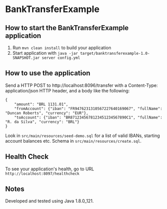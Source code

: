 # BankTransferExample

How to start the BankTransferExample application
---

1. Run `mvn clean install` to build your application
1. Start application with `java -jar target/banktransferexample-1.0-SNAPSHOT.jar server config.yml`

How to use the application
---

Send a HTTP POST to http://localhost:8096/transfer with a Content-Type: application/json HTTP header, and a
body like the following:

```
{
	"amount": "BRL 1131.01",
	"fromAccount": {"iban": "FR9476231310567227640169067", "fullName": "Duncan Roberts", "currency": "EUR"},
	"toAccount": {"iban": "BR8712345678123451234567890C1", "fullName": "R. da Silva", "currency": "BRL"}
}
```

Look in `src/main/resources/seed-demo.sql` for a list of valid IBANs, starting account balances etc. Schema
in `src/main/resources/create.sql`.

Health Check
---

To see your application's health, go to URL `http://localhost:8097/healthcheck`

Notes
---

Developed and tested using Java 1.8.0_121.
